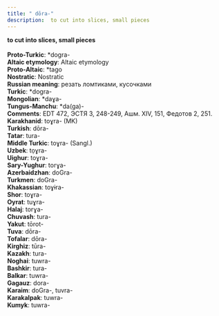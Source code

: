 ```yaml
---
title: " dōra-"
description:  to cut into slices, small pieces
---
```

<strong> to cut into slices, small pieces</strong><br><br>
<strong>Proto-Turkic</strong>:  *dogra-<br>
<strong>Altaic etymology</strong>:  Altaic etymology<br>
<strong> Proto-Altaic</strong>:  *tago<br>
<strong>Nostratic</strong>:  Nostratic<br>
<strong>Russian meaning</strong>:  резать ломтиками, кусочками<br>
<strong>Turkic</strong>:  *dogra-<br>
<strong>Mongolian</strong>:  *daɣa-<br>
<strong>Tungus-Manchu</strong>:  *da(ga)-<br>
<strong>Comments</strong>:  EDT 472, ЭСТЯ 3, 248-249, Ашм. XIV, 151, Федотов 2, 251.<br>
<strong>Karakhanid</strong>:  toɣra- (MK)<br>
<strong>Turkish</strong>:  dōra-<br>
<strong>Tatar</strong>:  tura-<br>
<strong>Middle Turkic</strong>:  toɣra- (Sangl.)<br>
<strong>Uzbek</strong>:  tọɣra-<br>
<strong>Uighur</strong>:  toɣra-<br>
<strong>Sary-Yughur</strong>:  torɣa-<br>
<strong>Azerbaidzhan</strong>:  doGra-<br>
<strong>Turkmen</strong>:  doGra-<br>
<strong>Khakassian</strong>:  toɣɨra-<br>
<strong>Shor</strong>:  toɣra-<br>
<strong>Oyrat</strong>:  tuɣra-<br>
<strong>Halaj</strong>:  torɣa-<br>
<strong>Chuvash</strong>:  tura-<br>
<strong>Yakut</strong>:  tōrot-<br>
<strong>Tuva</strong>:  dōra-<br>
<strong>Tofalar</strong>:  dōra-<br>
<strong>Kirghiz</strong>:  tūra-<br>
<strong>Kazakh</strong>:  tura-<br>
<strong>Noghai</strong>:  tuwra-<br>
<strong>Bashkir</strong>:  tura-<br>
<strong>Balkar</strong>:  tuwra-<br>
<strong>Gagauz</strong>:  dora-<br>
<strong>Karaim</strong>:  doGra-, tuvra-<br>
<strong>Karakalpak</strong>:  tuwra-<br>
<strong>Kumyk</strong>:  tuwra-<br>


